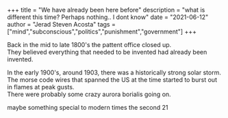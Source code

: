 +++
title = "We have already been here before"
description = "what is different this time? Perhaps nothing.. I dont know"
date = "2021-06-12"
author = "Jerad Steven Acosta"
tags = ["mind","subconscious","politics","punishment","government"]
+++

Back in the mid to late 1800's the pattent office closed up.  
They believed everything that needed to be invented had already been invented.  

In the early 1900's, around 1903, there was a historically strong solar storm.  
The morse code wires that spanned the US at the time started to burst out in flames at peak gusts.  
There were probably some crazy aurora borialis going on.

maybe something special to modern times the second 21